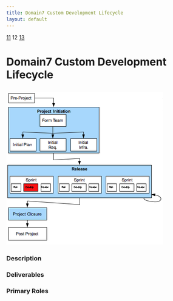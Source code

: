 ```yaml
---
title: Domain7 Custom Development Lifecycle
layout: default
---
```


[11](11.html) 12 [13](13.html)

# Domain7 Custom Development Lifecycle

## 

![Figure ](../images/lifecycle/12.png)

### Description


### Deliverables


### Primary Roles 
